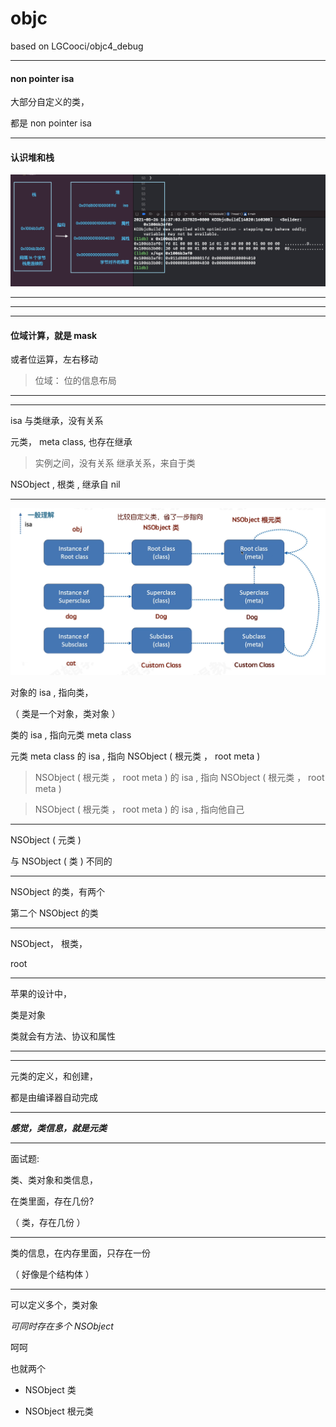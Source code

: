 # objc
based on     LGCooci/objc4_debug




<hr>


#### non pointer isa


大部分自定义的类，

都是 non pointer isa


<hr>



#### 认识堆和栈 

![heap](https://github.com/AgesX/objc/blob/main/imgs/002_1.png?raw=true)




<hr>


<hr>


<hr>





#### 位域计算，就是 mask



或者位运算，左右移动







> 位域： 位的信息布局



<hr>




<hr>


isa 与类继承，没有关系


元类， meta class, 也存在继承



> 实例之间，没有关系
> 继承关系，来自于类



NSObject  ,  根类 ,  继承自  nil


<hr>


![isa 指向图](https://github.com/AgesX/objc/blob/main/isa.png?raw=true)

对象的 isa , 指向类，




（ 类是一个对象，类对象     ）



类的 isa , 指向元类 meta class



元类 meta class 的  isa , 指向 NSObject ( 根元类 ， root meta )


>  NSObject ( 根元类 ， root meta ) 的  isa , 指向 NSObject ( 根元类 ， root meta )



>  NSObject ( 根元类 ， root meta ) 的  isa , 指向他自己





<hr>

NSObject ( 元类 )

与 NSObject ( 类 ) 不同的 


<hr>


NSObject  的类，有两个



第二个  NSObject  的类



<hr>


NSObject， 根类，

root


<hr>



苹果的设计中，


类是对象

类就会有方法、协议和属性









<hr>


<hr>



元类的定义，和创建，

都是由编译器自动完成






<hr>



***感觉，类信息，就是元类***

<hr>




面试题:


类、类对象和类信息，


在类里面，存在几份?



（ 类，存在几份  ）


<hr>

类的信息，在内存里面，只存在一份

（  好像是个结构体  ）

<hr>



可以定义多个，类对象




*可同时存在多个 NSObject*

呵呵

也就两个



* NSObject 类

* NSObject 根元类
